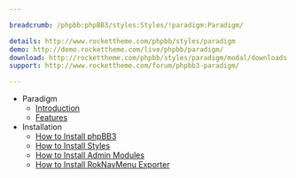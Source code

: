 ```yaml
---

breadcrumb: /phpbb:phpBB3/styles:Styles/!paradigm:Paradigm/

details: http://www.rockettheme.com/phpbb/styles/paradigm
demo: http://demo.rockettheme.com/live/phpbb/paradigm/
download: http://rockettheme.com/phpbb/styles/paradigm/modal/downloads
support: http://www.rockettheme.com/forum/phpbb3-paradigm/

---
```


* Paradigm
	* [Introduction](INDEX.md#introduction)
	* [Features](INDEX.md#features)
* Installation
	* [How to Install phpBB3](../../start/install.md)
	* [How to Install Styles](../../start/styles.md)
	* [How to Install Admin Modules](../../start/styles.md#installing-administrative-modules)
	* [How to Install RokNavMenu Exporter](../../modules/roknavmenu.md)